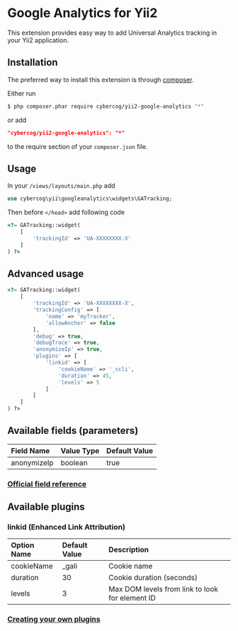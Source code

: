 # Google Analytics for Yii2

This extension provides easy way to add Universal Analytics tracking in your Yii2 application.

## Installation

The preferred way to install this extension is through [composer](http://getcomposer.org/download/).

Either run

```bash
$ php composer.phar require cybercog/yii2-google-analytics "*"
```

or add

```json
"cybercog/yii2-google-analytics": "*"
```

to the require section of your `composer.json` file.

## Usage

In your `/views/layouts/main.php` add
 
```php
use cybercog\yii\googleanalytics\widgets\GATracking;
```

Then before `</head>` add following code

```php
<?= GATracking::widget(
    [
        'trackingId' => 'UA-XXXXXXXX-X'
    ]
) ?>
```

## Advanced usage

```php
<?= GATracking::widget(
    [
        'trackingId' => 'UA-XXXXXXXX-X',
        'trackingConfig' => [
            'name' => 'myTracker',
            'allowAnchor' => false
        ],
        'debug' => true,
        'debugTrace' => true,
        'anonymizeIp' => true,
        'plugins' => [
            'linkid' => [
                'cookieName' => '_ccli',
                'duration' => 45,
                'levels' => 5
            ]
        ]
    ]
) ?>
```

## Available fields (parameters)


| Field Name | Value Type | Default Value |
| :--------- | :--------- | :------------ |
| anonymizeIp | boolean | true |

### [Official field reference](https://developers.google.com/analytics/devguides/collection/analyticsjs/field-reference)

## Available plugins

### linkid (Enhanced Link Attribution)

| Option Name | Default Value | Description |
| :---------- | :------------ | :---------- |
| cookieName  | _gali         | Cookie name |
| duration    | 30            | Cookie duration (seconds) |
| levels      | 3             | Max DOM levels from link to look for element ID |

### [Creating your own plugins](https://developers.google.com/analytics/devguides/collection/analyticsjs/plugins)